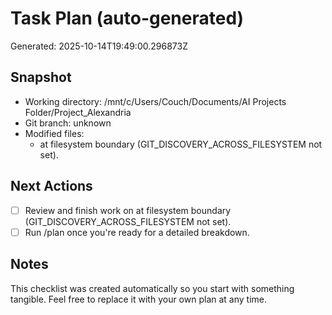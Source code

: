 # Task Plan (auto-generated)
Generated: 2025-10-14T19:49:00.296873Z

## Snapshot
- Working directory: /mnt/c/Users/Couch/Documents/AI Projects Folder/Project_Alexandria
- Git branch: unknown
- Modified files:
  - at filesystem boundary (GIT_DISCOVERY_ACROSS_FILESYSTEM not set).

## Next Actions
- [ ] Review and finish work on at filesystem boundary (GIT_DISCOVERY_ACROSS_FILESYSTEM not set).
- [ ] Run /plan once you're ready for a detailed breakdown.

## Notes
This checklist was created automatically so you start with something tangible.
Feel free to replace it with your own plan at any time.
